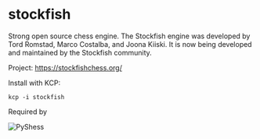 # stockfish
Strong open source chess engine. The Stockfish engine was developed by Tord Romstad, Marco Costalba, and Joona Kiiski. It is now being developed and maintained by the Stockfish community.

Project: https://stockfishchess.org/

Install with KCP:

```
kcp -i stockfish
```


Required by

![PyShess](http://pychess.org/images/pychess.png)
